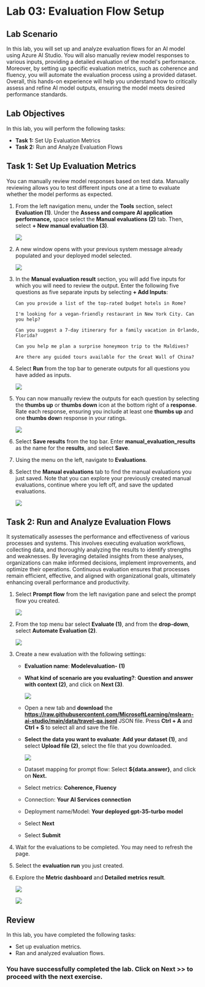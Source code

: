 # Lab 03: Evaluation Flow Setup

## Lab Scenario

In this lab, you will set up and analyze evaluation flows for an AI model using Azure AI Studio. You will also manually review model responses to various inputs, providing a detailed evaluation of the model's performance. Moreover, by setting up specific evaluation metrics, such as coherence and fluency, you will automate the evaluation process using a provided dataset. Overall, this hands-on experience will help you understand how to critically assess and refine AI model outputs, ensuring the model meets desired performance standards.

## Lab Objectives

In this lab, you will perform the following tasks:

- **Task 1:** Set Up Evaluation Metrics
- **Task 2:** Run and Analyze Evaluation Flows

## Task 1: Set Up Evaluation Metrics

You can manually review model responses based on test data. Manually reviewing allows you to test different inputs one at a time to evaluate whether the model performs as expected.

1. From the left navigation menu, under the **Tools** section, select **Evaluation (1)**. Under the **Assess and compare AI application performance,** space select the **Manual evaluations (2)** tab. Then, select **+ New manual evaluation (3)**.

   ![](./media/modelevluation.png)

1. A new window opens with your previous system message already populated and your deployed model selected.

   ![](./media/systemmessage.png)

1. In the **Manual evaluation result** section, you will add five inputs for which you will need to review the output. Enter the following five questions as five separate inputs by selecting **+ Add Inputs**:

   `Can you provide a list of the top-rated budget hotels in Rome?`

   `I'm looking for a vegan-friendly restaurant in New York City. Can you help?`

   `Can you suggest a 7-day itinerary for a family vacation in Orlando, Florida?`

   `Can you help me plan a surprise honeymoon trip to the Maldives?`

   `Are there any guided tours available for the Great Wall of China?`

1. Select **Run** from the top bar to generate outputs for all questions you have added as inputs.

    ![](./media/image-20.png)

1. You can now manually review the outputs for each question by selecting the **thumbs up** or **thumbs down** icon at the bottom right of a **response**. Rate each response, ensuring you include at least one **thumbs up** and one **thumbs dow**n response in your ratings.

   ![](./media/output(1).png)

1. Select **Save results** from the top bar. Enter **manual_evaluation_results** as the name for the **results**, and select **Save**.

1. Using the menu on the left, navigate to **Evaluations**.

1. Select the **Manual evaluations** tab to find the manual evaluations you just saved. Note that you can explore your previously created manual evaluations, continue where you left off, and save the updated evaluations.

   ![](./media/manualevaluation.png)

## Task 2: Run and Analyze Evaluation Flows
It systematically assesses the performance and effectiveness of various processes and systems. This involves executing evaluation workflows, collecting data, and thoroughly analyzing the results to identify strengths and weaknesses. By leveraging detailed insights from these analyses, organizations can make informed decisions, implement improvements, and optimize their operations. Continuous evaluation ensures that processes remain efficient, effective, and aligned with organizational goals, ultimately enhancing overall performance and productivity.

1. Select **Prompt flow** from the left navigation pane and select the prompt flow you created.

   ![](./media/promptflow(1).png)

1. From the top menu bar select **Evaluate (1)**, and from the **drop-down**, select **Automate Evaluation (2)**.

   ![](./media/evaluations(1).png)

1. Create a new evaluation with the following settings:
    - **Evaluation name**: **Modelevaluation-<inject key="DeploymentID" enableCopy="false"/> (1)**
    - **What kind of scenario are you evaluating?**: **Question and answer with context (2)**, and click on **Next (3)**.
  
         ![](./media/modelevaluation(1).png)

    - Open a new tab and **download** the **https://raw.githubusercontent.com/MicrosoftLearning/mslearn-ai-studio/main/data/travel-qa.jsonl** JSON file. Press **Ctrl + A** and **Ctrl + S** to select all and save the file.
    - **Select the data you want to evaluate**: **Add your dataset (1)**, and select **Upload file (2)**, select the file that you downloaded.
  
         ![](./media/image-22.png)

    - Dataset mapping for prompt flow: Select **${data.answer}**, and click on **Next.** 
    - Select metrics: **Coherence, Fluency**
    - Connection: **Your AI Services connection**
    - Deployment name/Model: **Your deployed gpt-35-turbo model**
    - Select **Next**
    - Select **Submit**

1. Wait for the evaluations to be completed. You may need to refresh the page.

1. Select the **evaluation run** you just created.

1. Explore the **Metric dashboard** and **Detailed metrics result**.

    ![](./media/image-26.png)

    ![](./media/image-27.png)

## Review
In this lab, you have completed the following tasks:
- Set up evaluation metrics.
- Ran and analyzed evaluation flows.

### You have successfully completed the lab. Click on **Next >>** to proceed with the next exercise.
